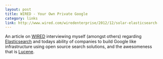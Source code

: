 ```yaml
---
layout: post
title: WIRED - Your Own Private Google
category: links
link: http://www.wired.com/wiredenterprise/2012/12/solar-elasticsearch-google/
---
```


An article on [WIRED](http://www.wired.com) interviewing myself (amongst others) regarding [Elasticsearch](http://www.elasticsearch.org) and todays ability of companies to build Google like infrastructure using open source search solutions, and the awesomeness that is [Lucene](http://lucene.apache.org/core/).
